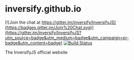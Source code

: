 # inversify.github.io

[![Join the chat at https://gitter.im/inversify/InversifyJS](https://badges.gitter.im/Join%20Chat.svg)](https://gitter.im/inversify/InversifyJS?utm_source=badge&utm_medium=badge&utm_campaign=pr-badge&utm_content=badge)
[![Build Status](https://travis-ci.org/inversify/inversify.github.io.svg?branch=master)](https://travis-ci.org/inversify/inversify.github.io)

The InversifyJS official website
